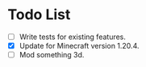 # Todo List
- [ ] Write tests for existing features.
- [x] Update for Minecraft version 1.20.4. 
- [ ] Mod something 3d.